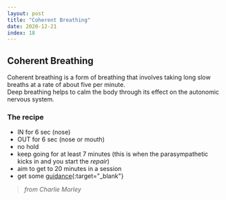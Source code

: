 ```yaml
---
layout: post
title: "Coherent Breathing"
date: 2020-12-21
index: 18
---
```



## Coherent Breathing

Coherent breathing is a form of breathing that involves taking long slow breaths at a rate of about five per minute.  
Deep breathing helps to calm the body through its effect on the autonomic nervous system.  

### The recipe
* IN for 6 sec (nose)
* OUT for 6 sec (nose or mouth)
* no hold
* keep going for at least 7 minutes (this is when the parasympathetic kicks in and you start the _repair_)
* aim to get to 20 minutes in a session
* get some [guidance](https://naturalsinger.com/5-breaths){:target="_blank"}

> _from Charlie Morley_
